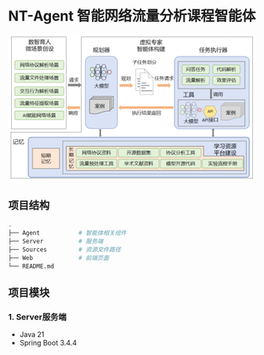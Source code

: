 # NT-Agent 智能网络流量分析课程智能体
![智能网络流量分析课程智能体](/Sources/nt-agent.png)

## 项目结构
```bash
.
├── Agent           # 智能体相关组件  
├── Server          # 服务端
├── Sources         # 资源文件路径
├── Web             # 前端页面
└── README.md
```

## 项目模块
### 1. Server服务端
- Java 21
- Spring Boot 3.4.4